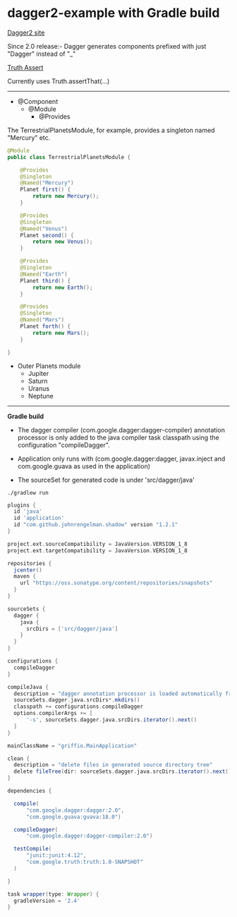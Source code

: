 dagger2-example with Gradle build
=================================

[Dagger2 site ](http://google.github.io/dagger/)

Since 2.0 release:- Dagger generates components prefixed with just "Dagger" instead of "_"

[Truth Assert](http://google.github.io/truth/)

Currently uses Truth.assertThat(...)

---

* @Component
  * @Module
    * @Provides

The TerrestrialPlanetsModule, for example, provides a singleton named "Mercury" etc.

```java
@Module
public class TerrestrialPlanetsModule {

    @Provides
    @Singleton
    @Named("Mercury")
    Planet first() {
        return new Mercury();
    }

    @Provides
    @Singleton
    @Named("Venus")
    Planet second() {
        return new Venus();
    }

    @Provides
    @Singleton
    @Named("Earth")
    Planet third() {
        return new Earth();
    }

    @Provides
    @Singleton
    @Named("Mars")
    Planet forth() {
        return new Mars();
    }

}

```

* Outer Planets module
  * Jupiter
  * Saturn
  * Uranus
  * Neptune

---

**Gradle build**

* The dagger compiler (com.google.dagger:dagger-compiler) annotation processor is only added to the java compiler task classpath using the configuration "compileDagger".

* Application only runs with (com.google.dagger:dagger, javax.inject and com.google.guava as used in the application)

* The sourceSet for generated code is under 'src/dagger/java'


```
./gradlew run
```

```groovy
plugins {
  id 'java'
  id 'application'
  id "com.github.johnrengelman.shadow" version "1.2.1"
}

project.ext.sourceCompatibility = JavaVersion.VERSION_1_8
project.ext.targetCompatibility = JavaVersion.VERSION_1_8

repositories {
  jcenter()
  maven {
    url "https://oss.sonatype.org/content/repositories/snapshots"
  }
}

sourceSets {
  dagger {
    java {
      srcDirs = ['src/dagger/java']
    }
  }
}

configurations {
  compileDagger
}

compileJava {
  description = "dagger annotation processor is loaded automatically from classpath"
  sourceSets.dagger.java.srcDirs*.mkdirs()
  classpath += configurations.compileDagger
  options.compilerArgs += [
      '-s', sourceSets.dagger.java.srcDirs.iterator().next()
  ]
}

mainClassName = "griffio.MainApplication"

clean {
  description = "delete files in generated source directory tree"
  delete fileTree(dir: sourceSets.dagger.java.srcDirs.iterator().next())
}

dependencies {

  compile(
      "com.google.dagger:dagger:2.0",
      "com.google.guava:guava:18.0")

  compileDagger(
      "com.google.dagger:dagger-compiler:2.0")

  testCompile(
      "junit:junit:4.12",
      "com.google.truth:truth:1.0-SNAPSHOT"
  )

}

task wrapper(type: Wrapper) {
  gradleVersion = '2.4'
}
```
